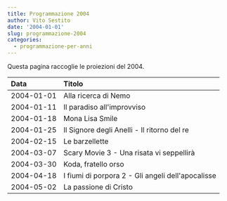```yaml
---
title: Programmazione 2004
author: Vito Sestito
date: '2004-01-01'
slug: programmazione-2004
categories:
  - programmazione-per-anni
---
```



Questa pagina raccoglie le proiezioni del 2004.






|Data       |Titolo                                            |
|:----------|:-------------------------------------------------|
|2004-01-01 |Alla ricerca di Nemo                              |
|2004-01-11 |Il paradiso all'improvviso                        |
|2004-01-18 |Mona Lisa Smile                                   |
|2004-01-25 |Il Signore degli Anelli - Il ritorno del re       |
|2004-02-15 |Le barzellette                                    |
|2004-03-07 |Scary Movie 3 - Una risata vi seppellirà          |
|2004-03-30 |Koda, fratello orso                               |
|2004-04-18 |I fiumi di porpora 2 - Gli angeli dell'apocalisse |
|2004-05-02 |La passione di Cristo                             |

